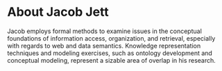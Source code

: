 # About Jacob Jett
Jacob employs formal methods to examine issues in the conceptual foundations of information access, organization, and retrieval, especially with regards to web and data semantics. Knowledge representation techniques and modeling exercises, such as ontology development and conceptual modeling, represent a sizable area of overlap in his research.